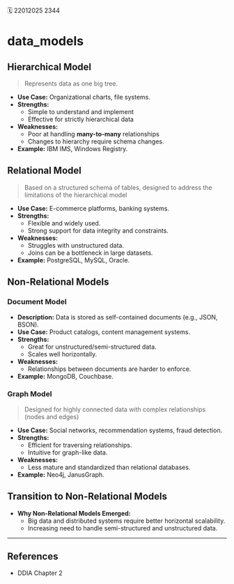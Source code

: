 🗓️ 22012025 2344

# data_models

## Hierarchical Model

> Represents data as one big tree.

- **Use Case:** Organizational charts, file systems.
- **Strengths:**
    - Simple to understand and implement
    - Effective for strictly hierarchical data
- **Weaknesses:**
    - Poor at handling **many-to-many** relationships
    - Changes to hierarchy require schema changes.
- **Example:** IBM IMS, Windows Registry.

## Relational Model

> Based on a structured schema of tables, designed to address the limitations of the hierarchical model
- **Use Case:** E-commerce platforms, banking systems.
- **Strengths:**
    - Flexible and widely used.
    - Strong support for data integrity and constraints.
- **Weaknesses:**
    - Struggles with unstructured data.
    - Joins can be a bottleneck in large datasets.
- **Example:** PostgreSQL, MySQL, Oracle.

## Non-Relational Models

### Document Model

- **Description:** Data is stored as self-contained documents (e.g., JSON, BSON).
- **Use Case:** Product catalogs, content management systems.
- **Strengths:**
    - Great for unstructured/semi-structured data.
    - Scales well horizontally.
- **Weaknesses:**
    - Relationships between documents are harder to enforce.
- **Example:** MongoDB, Couchbase.

### Graph Model

> Designed for highly connected data with complex relationships (nodes and edges)

- **Use Case:** Social networks, recommendation systems, fraud detection.
- **Strengths:**
    - Efficient for traversing relationships.
    - Intuitive for graph-like data.
- **Weaknesses:**
    - Less mature and standardized than relational databases.
- **Example:** Neo4j, JanusGraph.

## **Transition to Non-Relational Models**

- **Why Non-Relational Models Emerged:**
    - Big data and distributed systems require better horizontal scalability.
    - Increasing need to handle semi-structured and unstructured data.
---

## References
- DDIA Chapter 2
